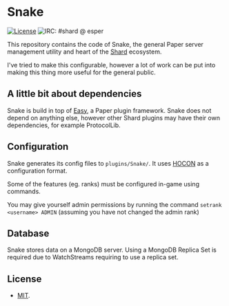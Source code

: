 # Snake
[![License](https://img.shields.io/github/license/ShardPowered/snake.svg)](LICENSE)
![IRC: #shard @ esper](https://img.shields.io/badge/irc-%23shard%20%40%20irc.esper.net-ff69b4.svg)

This repository contains the code of Snake, the general Paper server management utility and heart of the [Shard](https://github.com/ShardPowered) ecosystem.

I've tried to make this configurable, however a lot of work can be put into making this thing more useful for the general public.

## A little bit about dependencies

Snake is build in top of [Easy](https://github.com/ShardPowered/easy), a Paper plugin framework. Snake does not depend on anything else, however other Shard plugins may have their own dependencies, for example ProtocolLib.

## Configuration

Snake generates its config files to `plugins/Snake/`. It uses [HOCON](https://github.com/lightbend/config/blob/master/HOCON.md) as a configuration format.

Some of the features (eg. ranks) must be configured in-game using commands.

You may give yourself admin permissions by running the command `setrank <username> ADMIN` (assuming you have not changed the admin rank)

## Database

Snake stores data on a MongoDB server. Using a MongoDB Replica Set is required due to WatchStreams requiring to use a replica set.

## License

- [MIT](LICENSE).
